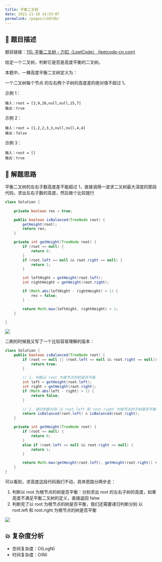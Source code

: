 ```yaml
---
title: 平衡二叉树
date: 2021-11-18 14:53:07
permalink: /pages/c207db/
---
```


## 📃 题目描述

题目链接：[110. 平衡二叉树 - 力扣（LeetCode） (leetcode-cn.com)](https://leetcode-cn.com/problems/balanced-binary-tree/)

给定一个二叉树，判断它是否是高度平衡的二叉树。

本题中，一棵高度平衡二叉树定义为：

一个二叉树每个节点 的左右两个子树的高度差的绝对值不超过 1。

示例 1：

```
输入：root = [3,9,20,null,null,15,7]
输出：true
```


示例 2：

```
输入：root = [1,2,2,3,3,null,null,4,4]
输出：false
```


示例 3：

```
输入：root = []
输出：true
```

## 🔔 解题思路

平衡二叉树的左右子数高度差不能超过 1，直接调用一波求二叉树最大深度的那段代码，求出左右子数的高度，然后做个比较就行


```java
class Solution {
    
    private boolean res = true;

    public boolean isBalanced(TreeNode root) {
        getHeight(root);
        return res;
    }

    private int getHeight(TreeNode root) {
        if (root == null) {
            return 0;
        }
        if (root.left == null && root.right == null) {
            return 1;
        }

        int leftHight = getHeight(root.left);
        int rightHeight = getHeight(root.right);

        if (Math.abs(leftHight - rightHeight) > 1) {
            res = false;
        }

        return Math.max(leftHight, rightHeight) + 1;
    }
   
}
```

![](https://cs-wiki.oss-cn-shanghai.aliyuncs.com/img/20211118150136.png)

二刷的时候我又写了一个比较容易理解的版本：

```java
class Solution {
    public boolean isBalanced(TreeNode root) {
        if (root == null || (root.left == null && root.right == null)) {
            return true;
        }
		
        // 1. 判断以 root 为根节点的树是否平衡
        int left = getHeight(root.left);
        int right = getHeight(root.right);
        if (Math.abs(left - right) > 1) {
            return false;
        }
		
        // 2. 递归判断分别 以 root.left 和 root.right 为根节点的子树是否平衡
        return isBalanced(root.left) & isBalanced(root.right);
    }

    private int getHeight(TreeNode root) {
        if (root == null) {
            return 0;
        }
        else if (root.left == null && root.right == null) {
            return 1;
        }

        return Math.max(getHeight(root.left), getHeight(root.right)) + 1;
    }
}
```

可以看到，求高度这段代码我们不动，具体思路分两步走：

1. 判断以 root 为根节点的树是否平衡：分别求出 root 的左右子树的高度，如果高度不满足平衡二叉树的定义，直接返回 false
2. 判断完了以 root 为根节点的树是否平衡，我们还需要递归判断分别 以root.left 和 root.right 为根节点的树是否平衡

![](https://cs-wiki.oss-cn-shanghai.aliyuncs.com/img/20220117102813.png)

## 💥 复杂度分析

- 空间复杂度：O(LogN)
- 时间复杂度：O(N)

